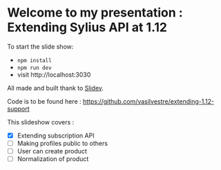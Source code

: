 # Welcome to my presentation : Extending Sylius API at 1.12

To start the slide show:

- `npm install`
- `npm run dev`
- visit http://localhost:3030

All made and built thank to [Slidev](https://sli.dev/).

Code is to be found here : https://github.com/vasilvestre/extending-1.12-support

This slideshow covers :
- [x] Extending subscription API
- [ ] Making profiles public to others
- [ ] User can create product
- [ ] Normalization of product

